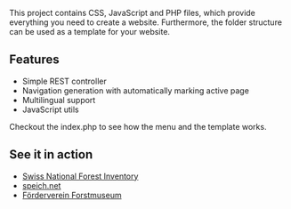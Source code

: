 This project contains CSS, JavaScript and PHP files, which provide everything you need to create a website.
Furthermore, the folder structure can be used as a template for your website.

## Features
* Simple REST controller
* Navigation generation with automatically marking active page
* Multilingual support
* JavaScript utils

Checkout the index.php to see how the menu and the template works.

## See it in action
* [Swiss National Forest Inventory](http://www.lfi.ch/index-en.php)
* [speich.net](http://www.speich.net?lang=en)
* [Förderverein Forstmuseum](http://www.forstmuseum.ch)